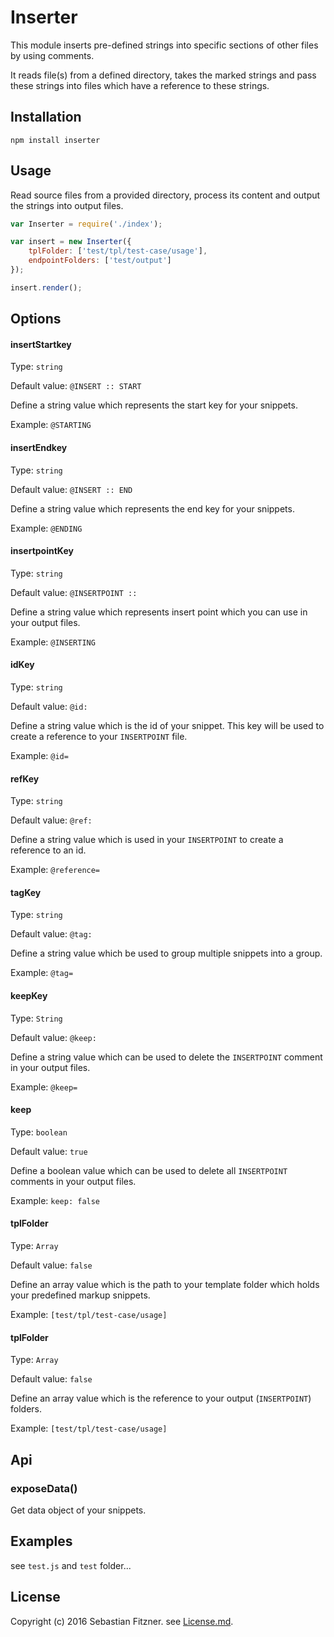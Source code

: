 Inserter
============

This module inserts pre-defined strings into specific sections of other files by using comments.

It reads file(s) from a defined directory, takes the marked strings and pass these strings into files which have a reference to these strings.


## Installation

`npm install inserter`

## Usage

Read source files from a provided directory, process its content and output the strings into output files.

``` js
var Inserter = require('./index');

var insert = new Inserter({
	tplFolder: ['test/tpl/test-case/usage'],
	endpointFolders: ['test/output']
});

insert.render();
```

## Options

#### insertStartkey

Type: `string`

Default value: `@INSERT :: START`

Define a string value which represents the start key for your snippets.

Example: `@STARTING`

#### insertEndkey

Type: `string`

Default value: `@INSERT :: END`

Define a string value which represents the end key for your snippets.

Example: `@ENDING`

#### insertpointKey

Type: `string`

Default value: `@INSERTPOINT ::`

Define a string value which represents insert point which you can use in your output files.

Example: `@INSERTING`

#### idKey

Type: `string`

Default value: `@id:`

Define a string value which is the id of your snippet. This key will be used to create a reference to your `INSERTPOINT` file. 

Example: `@id=`

#### refKey

Type: `string`

Default value: `@ref:`

Define a string value which is used in your `INSERTPOINT` to create a reference to an id.

Example: `@reference=`

#### tagKey

Type: `string`

Default value: `@tag:`

Define a string value which be used to group multiple snippets into a group. 

Example: `@tag=`

#### keepKey

Type: `String`

Default value: `@keep:`

Define a string value which can be used to delete the `INSERTPOINT` comment in your output files. 

Example: `@keep=`

#### keep

Type: `boolean`

Default value: `true`

Define a boolean value which can be used to delete all `INSERTPOINT` comments in your output files. 

Example: `keep: false`

#### tplFolder

Type: `Array`

Default value: `false`

Define an array value which is the path to your template folder which holds your predefined markup snippets.

Example: `[test/tpl/test-case/usage]`

#### tplFolder

Type: `Array`

Default value: `false`

Define an array value which is the reference to your output (`INSERTPOINT`) folders. 

Example: `[test/tpl/test-case/usage]`


## Api

### exposeData()

Get data object of your snippets. 

## Examples

see `test.js` and `test` folder...

## License
Copyright (c) 2016 Sebastian Fitzner. see [License.md](LICENSE.md).